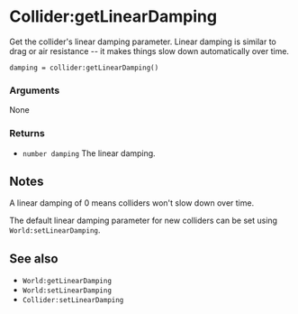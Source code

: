 <!--
category: reference
-->

Collider:getLinearDamping
===

Get the collider's linear damping parameter.  Linear damping is similar to drag or air resistance --
it makes things slow down automatically over time.

    damping = collider:getLinearDamping()

### Arguments

None

### Returns

- `number damping` The linear damping.

Notes
---

A linear damping of 0 means colliders won't slow down over time.

The default linear damping parameter for new colliders can be set using `World:setLinearDamping`.

See also
---

- `World:getLinearDamping`
- `World:setLinearDamping`
- `Collider:setLinearDamping`
